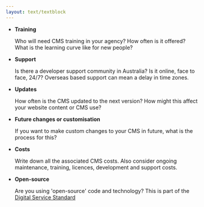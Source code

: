 ```yaml
---
layout: text/textblock
---
```


- **Training** 

    Who will need CMS training in your agency? How often is it offered? What is the learning curve like for new people?


- **Support** 

    Is there a developer support community in Australia? Is it online, face to face, 24/7? Overseas based support can mean a delay in time zones.


- **Updates** 

    How often is the CMS updated to the next version? How might this affect your website content or CMS use?


- **Future changes or customisation** 

    If you want to make custom changes to your CMS in future, what is the process for this?


- **Costs** 

    Write down all the associated CMS costs. Also consider ongoing maintenance, training, licences, development and support costs.

    
- **Open-source** 

    Are you using 'open-source' code and technology? This is part of the [Digital Service Standard](https://www.dta.gov.au/standard/8-make-source-code-open/)
